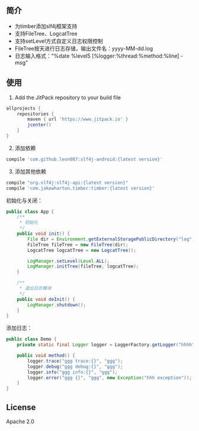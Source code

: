 
简介
-----

- 为timber添加slf4j框架支持
- 支持FileTree、LogcatTree
- 支持setLevel方式自定义日志权限控制
- FileTree按天进行日志存储，输出文件名：yyyy-MM-dd.log
- 日志输入格式："%date %level5 [%logger:%thread:%method:%line] - msg"

使用
-----
1. Add the JitPack repository to your build file  
```groovy
allprojects {
	repositories {
		maven { url 'https://www.jitpack.io' }
		jcenter()
	}
}
```
2. 添加依赖  
```groovy
compile 'com.github.leon087:slf4j-android:{latest version}'
```

3. 添加其他依赖  
```groovy
compile "org.slf4j:slf4j-api:{latest version}"
compile 'com.jakewharton.timber:timber:{latest version}'
```

初始化与关闭：  
```java
public class App {
    /**
     * 初始化
     */
    public void init() {
        File dir = Environment.getExternalStoragePublicDirectory("log");
        FileTree fileTree = new FileTree(dir);
        LogcatTree logcatTree = new LogcatTree();

        LogManager.setLevel(Level.ALL);
        LogManager.initTree(fileTree, logcatTree);
    }

    /**
     * 退出日志模块
     */
    public void deInit() {
        LogManager.shutdown();
    }
}
```

添加日志：  
```java
public class Demo {
    private static final Logger logger = LoggerFactory.getLogger("hhhh");

    public void method() {
        logger.trace("ggg trace:{}", "ggg");
        logger.debug("ggg debug:{}", "ggg");
        logger.info("ggg info:{}", "ggg");
        logger.error("ggg {}", "ggg", new Exception("hhh exception"));
    }
}
```

License
---
Apache 2.0

